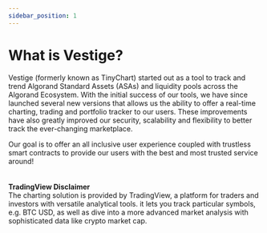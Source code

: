 ```yaml
---
sidebar_position: 1
---
```


# What is Vestige?

Vestige (formerly known as TinyChart) started out as a tool to track and trend Algorand Standard Assets (ASAs) and liquidity pools across the Algorand Ecosystem. With the initial success of our tools, we have since launched several new versions that allows us the ability to offer a real-time charting, trading and portfolio tracker to our users. These improvements have also greatly improved our security, scalability and flexibility to better track the ever-changing marketplace.

Our goal is to offer an all inclusive user experience coupled with trustless smart contracts to provide our users with the best and most trusted service around!
\
\
\
**TradingView Disclaimer**\
The charting solution is provided by TradingView, a platform for traders and investors with versatile analytical tools. it lets you track particular symbols, e.g. BTC USD, as well as dive into a more advanced market analysis with sophisticated data like crypto market cap.
